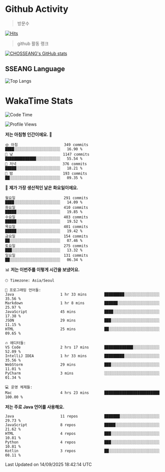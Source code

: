 <!--
**CHOSSEANG/CHOSSEANG** is a ✨ _special_ ✨ repository because its `README.md` (this file) appears on your GitHub profile.

Here are some ideas to get you started:

- 🔭 I’m currently working on ...
- 🌱 I’m currently learning ...
- 👯 I’m looking to collaborate on ...
- 🤔 I’m looking for help with ...
- 💬 Ask me about ...
- 📫 How to reach me: ...
- 😄 Pronouns: ...
- ⚡ Fun fact: ...
-->

# Github Activity
> 방문수

[![Hits](https://hits.seeyoufarm.com/api/count/incr/badge.svg?url=https%3A%2F%2Fgithub.com%2FCHOSSEANG&count_bg=%238AED3E&title_bg=%23495358&icon=electron.svg&icon_color=%23E7E7E7&title=CHOSSEANG&edge_flat=false)](https://hits.seeyoufarm.com)
> github 활동 랭크

[![CHOSSEANG's GitHub stats](https://github-readme-stats.vercel.app/api?username=CHOSSEANG)](https://github.com/CHOSSEANG/github-readme-stats)

## SSEANG Language
![Top Langs](https://github-readme-stats.vercel.app/api/top-langs/?username=CHOSSEANG&layout=compact)

# WakaTime Stats

<!--START_SECTION:waka-->
![Code Time](http://img.shields.io/badge/Code%20Time-836%20hrs%2051%20mins-blue)

![Profile Views](http://img.shields.io/badge/Profile%20Views-0-blue)

**저는 아침형 인간이에요. 🐤** 

```text
🌞 아침                     349 commits         ████░░░░░░░░░░░░░░░░░░░░░   16.90 % 
🌆 낮　                     1147 commits        ██████████████░░░░░░░░░░░   55.54 % 
🌃 저녁                     376 commits         █████░░░░░░░░░░░░░░░░░░░░   18.21 % 
🌙 밤　                     193 commits         ██░░░░░░░░░░░░░░░░░░░░░░░   09.35 % 
```
📅 **제가 가장 생산적인 날은 화요일이에요.** 

```text
월요일                      291 commits         ████░░░░░░░░░░░░░░░░░░░░░   14.09 % 
화요일                      410 commits         █████░░░░░░░░░░░░░░░░░░░░   19.85 % 
수요일                      403 commits         █████░░░░░░░░░░░░░░░░░░░░   19.52 % 
목요일                      401 commits         █████░░░░░░░░░░░░░░░░░░░░   19.42 % 
금요일                      154 commits         ██░░░░░░░░░░░░░░░░░░░░░░░   07.46 % 
토요일                      275 commits         ███░░░░░░░░░░░░░░░░░░░░░░   13.32 % 
일요일                      131 commits         ██░░░░░░░░░░░░░░░░░░░░░░░   06.34 % 
```


📊 **저는 이번주를 이렇게 시간을 보냈어요.** 

```text
🕑︎ Timezone: Asia/Seoul

💬 프로그래밍 언어들: 
Java                     1 hr 33 mins        █████████░░░░░░░░░░░░░░░░   35.56 % 
Markdown                 1 hr 8 mins         ██████░░░░░░░░░░░░░░░░░░░   25.97 % 
JavaScript               45 mins             ████░░░░░░░░░░░░░░░░░░░░░   17.38 % 
JSON                     29 mins             ███░░░░░░░░░░░░░░░░░░░░░░   11.15 % 
HTML                     25 mins             ██░░░░░░░░░░░░░░░░░░░░░░░   09.65 % 

🔥 에디터들: 
VS Code                  2 hrs 17 mins       █████████████░░░░░░░░░░░░   52.09 % 
IntelliJ IDEA            1 hr 33 mins        █████████░░░░░░░░░░░░░░░░   35.56 % 
WebStorm                 29 mins             ███░░░░░░░░░░░░░░░░░░░░░░   11.01 % 
PyCharm                  3 mins              ░░░░░░░░░░░░░░░░░░░░░░░░░   01.34 % 

💻 운영 체제들: 
Mac                      4 hrs 23 mins       █████████████████████████   100.00 % 
```

**저는 주로 Java 언어를 사용해요.** 

```text
Java                     11 repos            ███████░░░░░░░░░░░░░░░░░░   29.73 % 
JavaScript               8 repos             █████░░░░░░░░░░░░░░░░░░░░   21.62 % 
HTML                     4 repos             ███░░░░░░░░░░░░░░░░░░░░░░   10.81 % 
Python                   4 repos             ███░░░░░░░░░░░░░░░░░░░░░░   10.81 % 
Kotlin                   3 repos             ██░░░░░░░░░░░░░░░░░░░░░░░   08.11 % 
```




 Last Updated on 14/09/2025 18:42:14 UTC
<!--END_SECTION:waka-->
